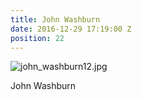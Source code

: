 ```yaml
---
title: John Washburn
date: 2016-12-29 17:19:00 Z
position: 22
---
```


![john_washburn12.jpg](/uploads/john_washburn12.jpg)

John Washburn